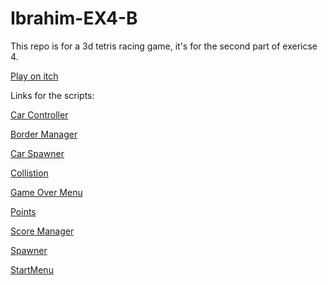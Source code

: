 # Ibrahim-EX4-B

This repo is for a 3d tetris racing game, it's for the second part of exericse 4.

[Play on itch](https://gamedevbc.itch.io/ibrahim-ex4-b)


Links for the scripts:

[Car Controller](https://github.com/Game-Dev-Baram-Chahine/Ibrahim-EX4-B/blob/main/Assets/Scripts/CarController.cs)


[Border Manager](https://github.com/Game-Dev-Baram-Chahine/Ibrahim-EX4-B/blob/main/Assets/Scripts/BorderManager.cs)


[Car Spawner](https://github.com/Game-Dev-Baram-Chahine/Ibrahim-EX4-B/blob/main/Assets/Scripts/CarSpawner.cs)


[Collistion](https://github.com/Game-Dev-Baram-Chahine/Ibrahim-EX4-B/blob/main/Assets/Scripts/Collistion.cs)


[Game Over Menu](https://github.com/Game-Dev-Baram-Chahine/Ibrahim-EX4-B/blob/main/Assets/Scripts/GameOverMenu.cs)


[Points](https://github.com/Game-Dev-Baram-Chahine/Ibrahim-EX4-B/blob/main/Assets/Scripts/Points.cs)


[Score Manager](https://github.com/Game-Dev-Baram-Chahine/Ibrahim-EX4-B/blob/main/Assets/Scripts/ScoreManager.cs)


[Spawner](https://github.com/Game-Dev-Baram-Chahine/Ibrahim-EX4-B/blob/main/Assets/Scripts/Spawner.cs)


[StartMenu](https://github.com/Game-Dev-Baram-Chahine/Ibrahim-EX4-B/blob/main/Assets/Scripts/StartMenu.cs)


